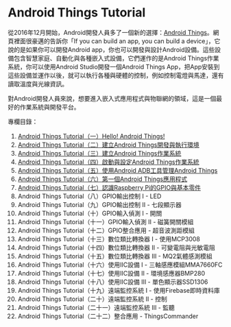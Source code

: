 # Android Things Tutorial

從2016年12月開始，Android開發人員多了一個新的選擇：[Android Things](https://developer.android.com/things/index.html)。網頁裡面很豪邁的告訴你「If you can build an app, you can build a device」，它說的是如果你可以開發Android app，你也可以開發與設計Android設備。這些設備包含智慧家庭、自動化與各種嵌入式設備，它們運作的是Android Things作業系統，你可以使用Android Studio開發一個Android Things App，把App安裝到這些設備並運作以後，就可以執行各種與硬體的控制，例如控制電燈與馬達，還有讀取溫度與光線資訊。

對Android開發人員來說，想要進入嵌入式應用程式與物聯網的領域，這是一個最好的作業系統與開發平台。

專欄目錄：

1. [Android Things Tutorial（一）Hello! Android Things!](http://www.codedata.com.tw/java/att01/)
2. [Android Things Tutorial（二）建立Android Things開發與執行環境](http://www.codedata.com.tw/java/att02/)
3. [Android Things Tutorial（三）建立Android Things作業系統](http://www.codedata.com.tw/java/att03/)
4. [Android Things Tutorial（四）啟動與設定Android Things作業系統](http://www.codedata.com.tw/java/att04/)
5. [Android Things Tutorial（五）使用Android ADB工具管理Android Things](http://www.codedata.com.tw/java/att05/)
6. [Android Things Tutorial（六）第一個Android Things應用程式](http://www.codedata.com.tw/java/att06/)
7. [Android Things Tutorial（七）認識Raspberry Pi的GPIO與基本零件](http://www.codedata.com.tw/java/att07/)
8. Android Things Tutorial（八）GPIO輸出控制 I - LED
9. Android Things Tutorial（九）GPIO輸出控制 II - 七段顯示器
10. Android Things Tutorial（十）GPIO輸入偵測 I - 開關
11. Android Things Tutorial（十一）GPIO輸入偵測 II - 磁簧開關模組
12. Android Things Tutorial（十二）GPIO整合應用 - 超音波測距模組
13. Android Things Tutorial（十三）數位類比轉換器 I - 使用MCP3008
14. Android Things Tutorial（十四）數位類比轉換器 II - 可變電阻與光敏電阻
15. Android Things Tutorial（十五）數位類比轉換器 III - MQ2氣體感測模組
16. Android Things Tutorial（十六）使用IIC設備 I - 三軸感應模組MMA7660FC
17. Android Things Tutorial（十七）使用IIC設備 II - 環境感應器BMP280
18. Android Things Tutorial（十八）使用IIC設備 III - 單色顯示器SSD1306
19. Android Things Tutorial（十九）遠端監控系統 I - 使用Firebase即時資料庫
20. Android Things Tutorial（二十）遠端監控系統 II - 控制
21. Android Things Tutorial（二十一）遠端監控系統 III - 監聽
22. Android Things Tutorial（二十二）整合應用 - ThingsCommander

